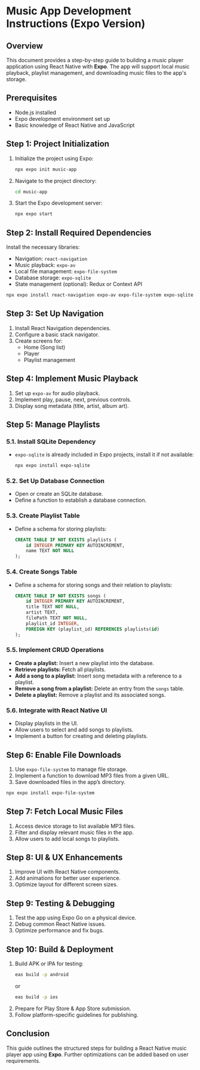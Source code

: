 # Music App Development Instructions (Expo Version)

## Overview
This document provides a step-by-step guide to building a music player application using React Native with **Expo**. The app will support local music playback, playlist management, and downloading music files to the app's storage.

## Prerequisites
- Node.js installed
- Expo development environment set up
- Basic knowledge of React Native and JavaScript

## Step 1: Project Initialization
1. Initialize the project using Expo:
   ```bash
   npx expo init music-app
   ```
2. Navigate to the project directory:
   ```bash
   cd music-app
   ```
3. Start the Expo development server:
   ```bash
   npx expo start
   ```

## Step 2: Install Required Dependencies
Install the necessary libraries:
- Navigation: `react-navigation`
- Music playback: `expo-av`
- Local file management: `expo-file-system`
- Database storage: `expo-sqlite`
- State management (optional): Redux or Context API

```bash
npx expo install react-navigation expo-av expo-file-system expo-sqlite
```

## Step 3: Set Up Navigation
1. Install React Navigation dependencies.
2. Configure a basic stack navigator.
3. Create screens for:
   - Home (Song list)
   - Player
   - Playlist management

## Step 4: Implement Music Playback
1. Set up `expo-av` for audio playback.
2. Implement play, pause, next, previous controls.
3. Display song metadata (title, artist, album art).

## Step 5: Manage Playlists
### 5.1. Install SQLite Dependency
- `expo-sqlite` is already included in Expo projects, install it if not available:
  ```bash
  npx expo install expo-sqlite
  ```

### 5.2. Set Up Database Connection
- Open or create an SQLite database.
- Define a function to establish a database connection.

### 5.3. Create Playlist Table
- Define a schema for storing playlists:
  ```sql
  CREATE TABLE IF NOT EXISTS playlists (
      id INTEGER PRIMARY KEY AUTOINCREMENT,
      name TEXT NOT NULL
  );
  ```

### 5.4. Create Songs Table
- Define a schema for storing songs and their relation to playlists:
  ```sql
  CREATE TABLE IF NOT EXISTS songs (
      id INTEGER PRIMARY KEY AUTOINCREMENT,
      title TEXT NOT NULL,
      artist TEXT,
      filePath TEXT NOT NULL,
      playlist_id INTEGER,
      FOREIGN KEY (playlist_id) REFERENCES playlists(id)
  );
  ```

### 5.5. Implement CRUD Operations
- **Create a playlist:** Insert a new playlist into the database.
- **Retrieve playlists:** Fetch all playlists.
- **Add a song to a playlist:** Insert song metadata with a reference to a playlist.
- **Remove a song from a playlist:** Delete an entry from the `songs` table.
- **Delete a playlist:** Remove a playlist and its associated songs.

### 5.6. Integrate with React Native UI
- Display playlists in the UI.
- Allow users to select and add songs to playlists.
- Implement a button for creating and deleting playlists.

## Step 6: Enable File Downloads
1. Use `expo-file-system` to manage file storage.
2. Implement a function to download MP3 files from a given URL.
3. Save downloaded files in the app’s directory.

```bash
npx expo install expo-file-system
```

## Step 7: Fetch Local Music Files
1. Access device storage to list available MP3 files.
2. Filter and display relevant music files in the app.
3. Allow users to add local songs to playlists.

## Step 8: UI & UX Enhancements
1. Improve UI with React Native components.
2. Add animations for better user experience.
3. Optimize layout for different screen sizes.

## Step 9: Testing & Debugging
1. Test the app using Expo Go on a physical device.
2. Debug common React Native issues.
3. Optimize performance and fix bugs.

## Step 10: Build & Deployment
1. Build APK or IPA for testing:
   ```bash
   eas build -p android
   ```
   or
   ```bash
   eas build -p ios
   ```
2. Prepare for Play Store & App Store submission.
3. Follow platform-specific guidelines for publishing.

## Conclusion
This guide outlines the structured steps for building a React Native music player app using **Expo**. Further optimizations can be added based on user requirements.

